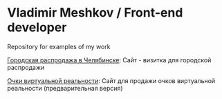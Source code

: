 # Vladimir Meshkov / Front-end developer
Repository for examples of my work



[Городская распродажа в Челябинске](https://vmeshkov.github.io/sale/ "Распродажа"): Сайт - визитка для городской распродажи

[Очки виртуальной реальности](https://VmeshkoV.github.io/VrBox/ "Vr очки"): Сайт для продажи очков виртуальной реальности (предварительная версия)














